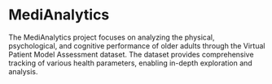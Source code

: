 # MediAnalytics
The MediAnalytics project focuses on analyzing the physical, psychological, and cognitive performance of older adults through the Virtual Patient Model Assessment dataset. The dataset provides comprehensive tracking of various health parameters, enabling in-depth exploration and analysis.
